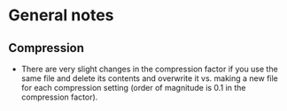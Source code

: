 # General notes

## Compression

- There are very slight changes in the compression factor if you use the same file and delete its contents and overwrite it vs. making a new file for each compression setting (order of magnitude is 0.1 in the compression factor).
